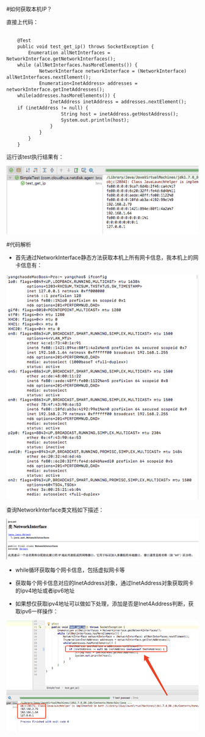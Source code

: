 #如何获取本机IP？

直接上代码：

```

    @Test
    public void test_get_ip() throws SocketException {
        Enumeration allNetInterfaces = NetworkInterface.getNetworkInterfaces();
    while (allNetInterfaces.hasMoreElements()) {
            NetworkInterface networkInterface = (NetworkInterface) allNetInterfaces.nextElement();
            Enumeration<InetAddress> addresses = networkInterface.getInetAddresses();
    while(addresses.hasMoreElements()) {
                InetAddress inetAddress = addresses.nextElement();
    if (inetAddress != null) {
                    String host = inetAddress.getHostAddress();
                    System.out.println(host);
                }
            }
        }
    }

```

运行该test执行结果有：

![](index_files/35850810.png)

#代码解析

- 首先通过NetworkInterface静态方法获取本机上所有网卡信息，我本机上的网卡信息有：

![](index_files/35810667.png)

查询NetworkInterface类文档如下描述：

![](index_files/36076517.png)

- while循环获取每个网卡信息，包括虚拟网卡等

- 获取每个网卡信息对应的InetAddress对象，通过InetAddress对象获取网卡的ipv4地址或者ipv6地址

- 如果想仅获取ipv4地址可以做如下处理，添加是否是Inet4Address判断，获取ipv6一样操作：

![](index_files/36254796.png)
